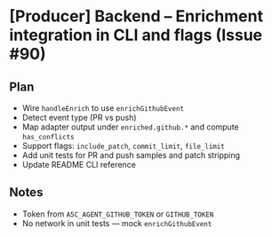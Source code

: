 # [Producer] Backend – Enrichment integration in CLI and flags (Issue #90)

## Plan
- Wire `handleEnrich` to use `enrichGithubEvent`
- Detect event type (PR vs push)
- Map adapter output under `enriched.github.*` and compute `has_conflicts`
- Support flags: `include_patch`, `commit_limit`, `file_limit`
- Add unit tests for PR and push samples and patch stripping
- Update README CLI reference

## Notes
- Token from `A5C_AGENT_GITHUB_TOKEN` or `GITHUB_TOKEN`
- No network in unit tests — mock `enrichGithubEvent`

